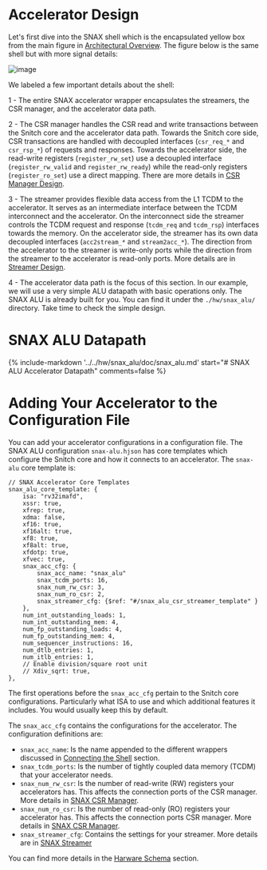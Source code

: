 # Accelerator Design

Let's first dive into the SNAX shell which is the encapsulated yellow box from the main figure in [Architectural Overview](./architectural_overview.md). The figure below is the same shell but with more signal details:

![image](https://github.com/KULeuven-MICAS/snitch_cluster/assets/26665295/ea948d6f-44e9-4602-831c-f4ee0d70e851)

We labeled a few important details about the shell:

1 - The entire SNAX accelerator wrapper encapsulates the streamers, the CSR manager, and the accelerator data path.

2 - The CSR manager handles the CSR read and write transactions between the Snitch core and the accelerator data path. Towards the Snitch core side, CSR transactions are handled with decoupled interfaces (`csr_req_*` and `csr_rsp_*`) of requests and responses. Towards the accelerator side, the read-write registers (`register_rw_set`) use a decoupled interface (`register_rw_valid` and `register_rw_ready`) while the read-only registers (`register_ro_set`) use a direct mapping. There are more details in [CSR Manager Design](./csrman_design.md).

3 - The streamer provides flexible data access from the L1 TCDM to the accelerator. It serves as an intermediate interface between the TCDM interconnect and the accelerator. On the interconnect side the streamer controls the TCDM request and response (`tcdm_req` and `tcdm_rsp`) interfaces towards the memory. On the accelerator side, the streamer has its own data decoupled interfaces (`acc2stream_*` and `stream2acc_*`). The direction from the accelerator to the streamer is write-only ports while the direction from the streamer to the accelerator is read-only ports. More details are in [Streamer Design](./streamer_design.md).

4 - The accelerator data path is the focus of this section. In our example, we will use a very simple ALU datapath with basic operations only. The SNAX ALU is already built for you. You can find it under the `./hw/snax_alu/` directory. Take time to check the simple design.


# SNAX ALU Datapath

{%
   include-markdown '../../hw/snax_alu/doc/snax_alu.md'
   start="# SNAX ALU Accelerator Datapath"
   comments=false
%}

# Adding Your Accelerator to the Configuration File

You can add your accelerator configurations in a configuration file. The SNAX ALU configuration `snax-alu.hjson` has core templates which configure the Snitch core and how it connects to an accelerator. The `snax-alu` core template is:

```hjson
// SNAX Accelerator Core Templates
snax_alu_core_template: {
    isa: "rv32imafd",
    xssr: true,
    xfrep: true,
    xdma: false,
    xf16: true,
    xf16alt: true,
    xf8: true,
    xf8alt: true,
    xfdotp: true,
    xfvec: true,
    snax_acc_cfg: {
        snax_acc_name: "snax_alu"
        snax_tcdm_ports: 16,
        snax_num_rw_csr: 3,
        snax_num_ro_csr: 2,
        snax_streamer_cfg: {$ref: "#/snax_alu_csr_streamer_template" }
    },
    num_int_outstanding_loads: 1,
    num_int_outstanding_mem: 4,
    num_fp_outstanding_loads: 4,
    num_fp_outstanding_mem: 4,
    num_sequencer_instructions: 16,
    num_dtlb_entries: 1,
    num_itlb_entries: 1,
    // Enable division/square root unit
    // Xdiv_sqrt: true,
},
```
The first operations before the `snax_acc_cfg` pertain to the Snitch core configurations. Particularly what ISA to use and which additional features it includes. You would usually keep this by default.

The `snax_acc_cfg`  contains the configurations for the accelerator. The configuration definitions are:

- `snax_acc_name`: Is the name appended to the different wrappers discussed in [Connecting the Shell](./connect_shell.md) section.
- `snax_tcdm_ports`: Is the number of tightly coupled data memory (TCDM) that your accelerator needs.
- `snax_num_rw_csr`: Is the number of read-write (RW) registers your accelerators has. This affects the connection ports of the CSR manager. More details in [SNAX CSR Manager](./csrman_design.md).
- `snax_num_ro_csr`: Is the number of read-only (RO) registers your accelerator has. This affects the connection ports CSR manager. More details in [SNAX CSR Manager](./csrman_design.md).
- `snax_streamer_cfg`: Contains the settings for your streamer. More details are in [SNAX Streamer](./streamer_design.md)

You can find more details in the [Harware Schema](schema-doc/snitch_cluster.md) section. 

